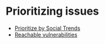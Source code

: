 # Prioritizing issues

* [Prioritize by Social Trends](prioritize-by-social-trends.md)
* [Reachable vulnerabilities](reachable-vulnerabilities.md)



